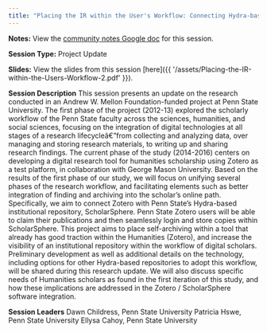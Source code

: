 ```yaml
---
title: "Placing the IR within the User's Workflow: Connecting Hydra-based Repositories with Zotero"
---
```


**Notes:** View the [community notes Google doc](https://docs.google.com/document/d/1_QwUEMAngXZ5n1D_UBOZjDvKy9m6qrs4yar-ZTLUFa4/ "Placing the IR Within the User's Workflow - community notes") for this session.

**Session Type:** Project Update

**Slides:** View the slides from this session [here]({{ '/assets/Placing-the-IR-within-the-Users-Workflow-2.pdf' }}).

**Session Description**
This session presents an update on the research conducted in an Andrew W. Mellon Foundation-funded project at Penn State University. The first phase of the project (2012-13) explored the scholarly workflow of the Penn State faculty across the sciences, humanities, and social sciences, focusing on the integration of digital technologies at all stages of a research lifecycleâ€”from collecting and analyzing data, over managing and storing research materials, to writing up and sharing research findings. The current phase of the study (2014-2016) centers on developing a digital research tool for humanities scholarship using Zotero as a test platform, in collaboration with George Mason University. Based on the results of the first phase of our study, we will focus on unifying several phases of the research workflow, and facilitating elements such as better integration of finding and archiving into the scholar’s online path. Specifically, we aim to connect Zotero with Penn State’s Hydra-based institutional repository, ScholarSphere. Penn State Zotero users will be able to claim their publications and then seamlessly login and store copies within ScholarSphere. This project aims to place self-archiving within a tool that already has good traction within the Humanities (Zotero), and increase the visibility of an institutional repository within the workflow of digital scholars. Preliminary development as well as additional details on the technology, including options for other Hydra-based repositories to adopt this workflow, will be shared during this research update. We will also discuss specific needs of Humanities scholars as found in the first iteration of this study, and how these implications are addressed in the Zotero / ScholarSphere software integration.

**Session Leaders**
Dawn Childress, Penn State University
Patricia Hswe, Penn State University
Ellysa Cahoy, Penn State University